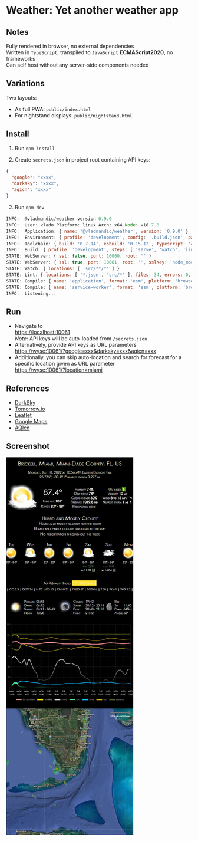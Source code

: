 # Weather: Yet another weather app

## Notes

Fully rendered in browser, no external dependencies  
Written in `TypeScript`, transpiled to `JavaScript` **ECMAScript2020**, no frameworks  
Can self host without any server-side components needed  

## Variations

Two layouts:
- As full PWA: `public/index.html`
- For nightstand displays: `public/nightstand.html`

## Install

1. Run `npm install`

2. Create `secrets.json` in project root containing API keys:

```json
{
  "google": "xxxx",
  "darksky": "xxxx",
  "aqicn": "xxxx"
}
```

2. Run `npm dev`

```js
INFO:  @vladmandic/weather version 0.9.0
INFO:  User: vlado Platform: linux Arch: x64 Node: v18.7.0
INFO:  Application: { name: '@vladmandic/weather', version: '0.9.0' }
INFO:  Environment: { profile: 'development', config: '.build.json', package: 'package.json', tsconfig: true, eslintrc: true, git: true }
INFO:  Toolchain: { build: '0.7.14', esbuild: '0.15.12', typescript: '4.8.4', typedoc: '0.23.19', eslint: '8.26.0' }
INFO:  Build: { profile: 'development', steps: [ 'serve', 'watch', 'lint', 'compile' ] }
STATE: WebServer: { ssl: false, port: 10060, root: '' }
STATE: WebServer: { ssl: true, port: 10061, root: '', sslKey: 'node_modules/@vladmandic/build/cert/https.key', sslCrt: 'node_modules/@vladmandic/build/cert/https.crt' }
STATE: Watch: { locations: [ 'src/**/*' ] }
STATE: Lint: { locations: [ '*.json', 'src/*' ], files: 34, errors: 0, warnings: 0 }
STATE: Compile: { name: 'application', format: 'esm', platform: 'browser', input: 'src/index.ts', output: 'dist/weather.js', files: 27, inputBytes: 99244, outputBytes: 516761 }
STATE: Compile: { name: 'service-worker', format: 'esm', platform: 'browser', input: 'src/pwa-serviceworker.ts', output: 'dist/pwa-serviceworker.js', files: 1, inputBytes: 4152, outputBytes: 1699 }
INFO:  Listening...

```

## Run

- Navigate to  
  <https://localhost:10061>  
  *Note*: API keys will be auto-loaded from `/secrets.json`  
- Alternatively, provide API keys as URL parameters  
  <https://wyse:10061/?google=xxx&darksky=xxx&aqicn=xxx>  
- Additionally, you can skip auto-location and search for forecast for a specific location given as URL parameter  
  <https://wyse:10061/?location=miami>  

## References

- [DarkSky](https://darksky.net/dev/docs)
- [Tomorrow.io](https://docs.tomorrow.io/reference/welcome)
- [Leaflet](https://leafletjs.com/reference.html)
- [Google Maps](https://developers.google.com/maps/documentation/geocoding/requests-geocoding)
- [AQIcn](https://aqicn.org/json-api/doc/)

## Screenshot

![screenshot](assets/screenshot.jpg)
